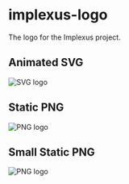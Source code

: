 implexus-logo
=============

The logo for the Implexus project.

Animated SVG
------------

![SVG logo](https://rawgit.com/RangerMauve/implexus-logo/master/logo.svg)

Static PNG
----------

![PNG logo](https://rawgit.com/RangerMauve/implexus-logo/master/logo.png)

Small Static PNG
----------------

![PNG logo](https://rawgit.com/RangerMauve/implexus-logo/master/logo-small.png)
